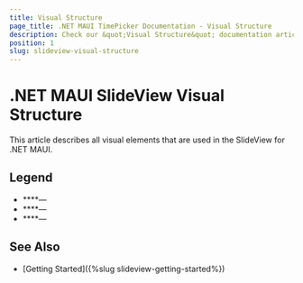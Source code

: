 ```yaml
---
title: Visual Structure
page_title: .NET MAUI TimePicker Documentation - Visual Structure
description: Check our &quot;Visual Structure&quot; documentation article for Telerik SlideView for .NET MAUI.
position: 1
slug: slideview-visual-structure
---
```


# .NET MAUI SlideView Visual Structure

This article describes all visual elements that are used in the SlideView for .NET MAUI.






## Legend

- ****&mdash;
- ****&mdash;
- ****&mdash;

## See Also

- [Getting Started]({%slug slideview-getting-started%})

